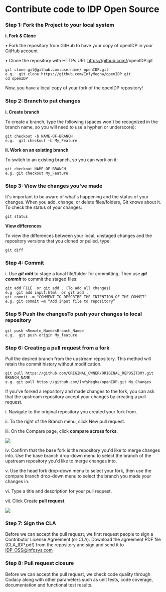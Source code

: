 

# Contribute code to IDP Open Source

### Step 1: Fork the Project to your local system
**i.	 Fork & Clone**

•	Fork the repository from GitHub to have your copy of openIDP in your GitHub account 

•	Clone the repository with HTTPs URL https://github.com/<yourusername>/openIDP.git

````
git clone git@github.com:username/ openIDP.git
e.g.  git clone https://github.com/InfyMegha/openIDP.git
cd openIDP
````

Now, you have a local copy of your fork of the openIDP repository!

### Step 2:  Branch to put changes

**i. Create branch**

   To create a branch, type the following (spaces won't be recognized in the branch name, so you will need to use a hyphen or underscore):
````
git checkout -b NAME-OF-BRANCH
e.g.  git checkout –b My_Feature
````

**ii.   Work on an existing branch**

To switch to an existing branch, so you can work on it:

````
git checkout NAME-OF-BRANCH
e.g. git checkout My_Feature
````

### Step 3:  View the changes you've made 

It's important to be aware of what's happening and the status of your changes. When you add, change, or delete files/folders, Git knows about it. To check the status of your changes:

````
git status
````

**View differences**

To view the differences between your local, unstaged changes and the repository versions that you cloned or pulled, type:
````
git diff
````

### Step 4: Commit

i. Use _**git add**_ to stage a local file/folder for committing. Then use _**git commit**_ to commit the staged files:

````
git add FILE  or git add . (To add all changes)
e.g  git add input.html  or git add .
git commit -m "COMMENT TO DESCRIBE THE INTENTION OF THE COMMIT"
e.g. git commit –m “Add input file to repository”
````
 
### Step 5:Push the changesTo push your changes to local repository

````
git push <Remote_Name><Branch_Name>
e.g.  git push origin My_feature
````

### Step 6: Creating a pull request from a fork

Pull the desired branch from the upstream repository. This method will retain the commit history
without modification.

````
git pull https://github.com/ORIGINAL_OWNER/ORIGINAL_REPOSITORY.git BRANCH_NAME
e.g. git pull https://github.com/InfyMegha/openIDP.git My_Changes
````
If you've forked a repository and made changes to the fork, you can ask that the upstream repository accept your changes by creating a pull request.

i.	Navigate to the original repository you created your fork from.

ii.	To the right of the Branch menu, click New pull request.

iii.	On the Compare page, click **compare across forks**.

![](https://github.com/Infosys/openIDP/blob/master/docs/create_pull_request.png)

iv.	Confirm that the base fork is the repository you'd like to merge changes into. Use the base branch drop-down menu to select the branch of the upstream repository you'd like to merge changes into.

v.	Use the head fork drop-down menu to select your fork, then use the compare branch drop-down menu to select the branch you made your changes in.

vi.	Type a title and description for your pull request.

vii.	Click Create **pull request**.

![](https://github.com/Infosys/openIDP/blob/master/docs/create_pull_request_2.png)
 

### Step 7: Sign the CLA

Before we can accept the pull request, we first request people to sign a Contributor License Agreement (or CLA). Download the agreement PDF file (CLA_IDP.pdf) from the repository and sign and send it to IDP_OSS@infosys.com

### Step 8: Pull request closure

Before we can accept the pull request, we check code quality through Codacy along with other parameters such as unit tests, code coverage, documentation and functional test results. 

